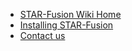 * [STAR-Fusion Wiki Home](Home)
* [Installing STAR-Fusion](Home#Installation)
* [Contact us](Home#ContactUs)
